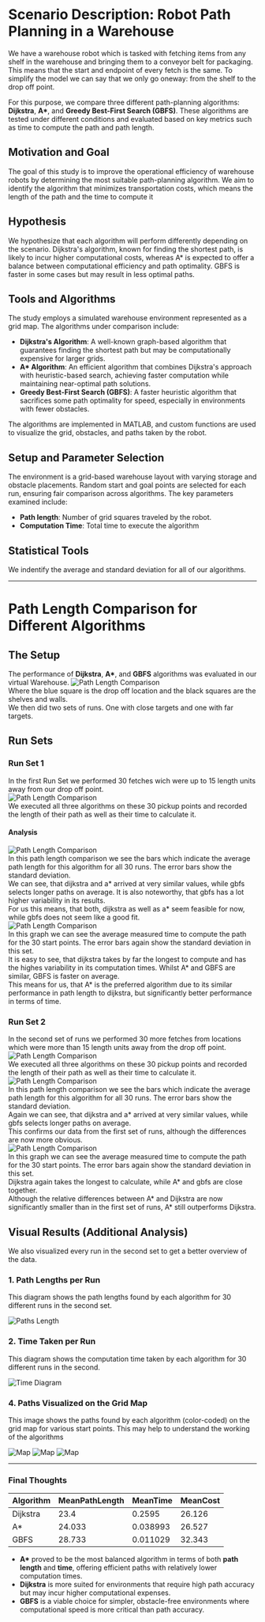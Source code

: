 # Scenario Description: Robot Path Planning in a Warehouse
We have a warehouse robot which is tasked with fetching items from any shelf in the warehouse and bringing them to a conveyor belt for packaging. This means that the start and endpoint of every fetch is the same. To simplify the model we can say that we only go oneway: from the shelf to the drop off point.

For this purpose, we compare three different path-planning algorithms: **Dijkstra**, **A\***, and **Greedy Best-First Search (GBFS)**. 
These algorithms are tested under different conditions and evaluated based on key metrics such as time to compute the path and path length.

## Motivation and Goal

The goal of this study is to improve the operational efficiency of warehouse robots by determining the most suitable path-planning algorithm. 
We aim to identify the algorithm that minimizes transportation costs, which means the length of the path and the time to compute it 

## Hypothesis

We hypothesize that each algorithm will perform differently depending on the scenario. 
Dijkstra's algorithm, known for finding the shortest path, is likely to incur higher computational costs, whereas A\* is expected to offer a balance between computational efficiency and path optimality. 
GBFS is faster in some cases but may result in less optimal paths.

## Tools and Algorithms

The study employs a simulated warehouse environment represented as a grid map. The algorithms under comparison include:

- **Dijkstra's Algorithm**: A well-known graph-based algorithm that guarantees finding the shortest path but may be computationally expensive for larger grids.
- **A\* Algorithm**: An efficient algorithm that combines Dijkstra's approach with heuristic-based search, achieving faster computation while maintaining near-optimal path solutions.
- **Greedy Best-First Search (GBFS)**: A faster heuristic algorithm that sacrifices some path optimality for speed, especially in environments with fewer obstacles.

The algorithms are implemented in MATLAB, and custom functions are used to visualize the grid, obstacles, and paths taken by the robot.

## Setup and Parameter Selection

The environment is a grid-based warehouse layout with varying storage and obstacle placements. Random start and goal points are selected for each run, ensuring fair comparison across algorithms. The key parameters examined include:


- **Path length**: Number of grid squares traveled by the robot.
- **Computation Time**: Total time to execute the algorithm

## Statistical Tools
We indentify the average and standard deviation for all of our algorithms.

---

# Path Length Comparison for Different Algorithms

## The Setup
The performance of **Dijkstra**, **A\***, and **GBFS** algorithms was evaluated in our virtual Warehouse. 
![Path Length Comparison](res/warehouse.png)\
Where the blue square is the drop off location and the black squares are the shelves and walls.\
We then did two sets of runs. One with close targets and one with far targets.

## Run Sets
### Run Set 1
In the first Run Set we performed 30 fetches wich were up to 15 length units away from our drop off point.\
![Path Length Comparison](res/close_pickup_start_points.png)\
We executed all three algorithms on these 30 pickup points and recorded the length of their path as well as their time to calculate it.
#### Analysis
![Path Length Comparison](res/close_pickup_res.png)\
In this path length comparison we see the bars which indicate the average path length for this algorithm for all 30 runs. The error bars show the standard deviation.\
We can see, that dijkstra and a* arrived at very similar values, while gbfs selects longer paths on average. It is also noteworthy, that gbfs has a lot higher variability in its results.\
For us this means, that both, dijkstra as well as a* seem feasible for now, while gbfs does not seem like a good fit.\
![Path Length Comparison](res/close_pickup_time.png)\
In this graph we can see the average measured time to compute the path for the 30 start points. The error bars again show the standard deviation in this set.\
It is easy to see, that dijkstra takes by far the longest to compute and has the highes variability in its computation times. Whilst A* and GBFS are similar, GBFS is faster on average.\
This means for us, that A* is the preferred algorithm due to its similar performance in path length to dijkstra, but significantly better performance in terms of time.

### Run Set 2
In the second set of runs we performed 30 more fetches from locations which were more than 15 length units away from the drop off point.\
![Path Length Comparison](res/far_pickup_start_points.png)\
We executed all three algorithms on these 30 pickup points and recorded the length of their path as well as their time to calculate it.\
![Path Length Comparison](res/far_pickup_res.png)\
In this path length comparison we see the bars which indicate the average path length for this algorithm for all 30 runs. The error bars show the standard deviation.\
Again we can see, that dijkstra and a* arrived at very similar values, while gbfs selects longer paths on average. \
This confirms our data from the first set of runs, although the differences are now more obvious.\
![Path Length Comparison](res/far_pickup_time.png)\
In this graph we can see the average measured time to compute the path for the 30 start points. The error bars again show the standard deviation in this set.\
Dijkstra again takes the longest to calculate, while A* and gbfs are close together.\
Although the relative differences between A* and Dijkstra are now significantly smaller than in the first set of runs, A* still outperforms Dijkstra.



## Visual Results (Additional Analysis)
We also visualized every run in the second set to get a better overview of the data.

### 1. Path Lengths per Run
This diagram shows the path lengths found by each algorithm for 30 different runs in the second set.

![Paths Length](Images/Path_lengths.jpg)

### 2. Time Taken per Run
This diagram shows the computation time taken by each algorithm for 30 different runs in the second.

![Time Diagram](Images/Time_diagram.jpg)

### 4. Paths Visualized on the Grid Map
This image shows the paths found by each algorithm (color-coded) on the grid map for various start points. This may help to understand the working of the algorithms

![Map](Images/Map1.jpg)
![Map](Images/Map3.jpg)
![Map](Images/Map4.jpg)

---

### Final Thoughts
Algorithm | MeanPathLength | MeanTime | MeanCost
---|---|---|---
Dijkstra | 23.4 | 0.2595 | 26.126
A* | 24.033 | 0.038993 | 26.527
GBFS | 28.733 | 0.011029 |32.343 

- **A\*** proved to be the most balanced algorithm in terms of both **path length** and **time**, offering efficient paths with relatively lower computation times.
- **Dijkstra** is more suited for environments that require high path accuracy but may incur higher computational expenses.
- **GBFS** is a viable choice for simpler, obstacle-free environments where computational speed is more critical than path accuracy.
